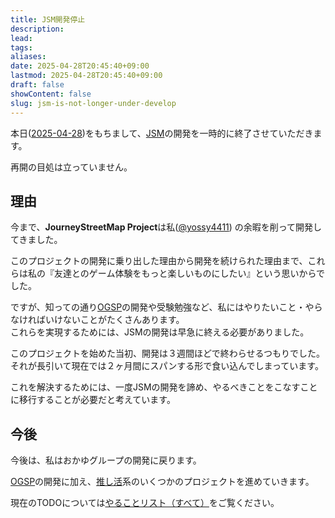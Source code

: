 ```yaml
---
title: JSM開発停止
description: 
lead: 
tags: 
aliases: 
date: 2025-04-28T20:45:40+09:00
lastmod: 2025-04-28T20:45:40+09:00
draft: false
showContent: false
slug: jsm-is-not-longer-under-develop
---
```

本日([2025-04-28](../../diary/2025-04/2025-04-28.md))をもちまして、[JSM](JourneyStreetMap.md)の開発を一時的に終了させていただきます。

再開の目処は立っていません。

## 理由

今まで、**JourneyStreetMap Project**は私([@yossy4411](../../私について.md)) の余暇を削って開発してきました。

このプロジェクトの開発に乗り出した理由から開発を続けられた理由まで、これらは私の『友達とのゲーム体験をもっと楽しいものにしたい』という思いからでした。

ですが、知っての通り[OGSP](../../okayugroup/OGSP/OGSP.md)の開発や受験勉強など、私にはやりたいこと・やらなければいけないことがたくさんあります。  
これらを実現するためには、JSMの開発は早急に終える必要がありました。

このプロジェクトを始めた当初、開発は３週間ほどで終わらせるつもりでした。それが長引いて現在では２ヶ月間にスパンする形で食い込んでしまっています。

これを解決するためには、一度JSMの開発を諦め、やるべきことをこなすことに移行することが必要だと考えています。
## 今後
今後は、私はおかゆグループの開発に戻ります。

[OGSP](../../okayugroup/OGSP/OGSP.md)の開発に加え、[推し活](../../favorite/推し活.md)系のいくつかのプロジェクトを進めていきます。

現在のTODOについては[やることリスト（すべて）](../../やることリスト（すべて）.md)をご覧ください。
